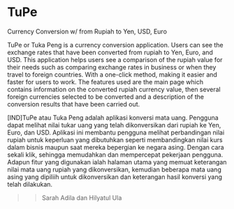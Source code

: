 # TuPe
Currency Conversion w/ from Rupiah to Yen, USD, Euro

TuPe or Tuka Peng is a currency conversion application. Users can see the exchange rates that have been converted from rupiah to Yen, Euro, and USD.
This application helps users see a comparison of the rupiah value for their needs such as comparing exchange rates in business or when they travel to foreign countries. With a one-click method, making it easier and faster for users to work.
The features used are the main page which contains information on the converted rupiah currency value, then several foreign currencies selected to be converted and a description of the conversion results that have been carried out.

[IND]TuPe atau Tuka Peng adalah aplikasi konversi mata uang. Pengguna dapat melihat nilai tukar uang yang telah dikonversikan dari rupiah ke Yen, Euro, dan USD.
Aplikasi ini membantu pengguna melihat perbandingan nilai rupiah untuk keperluan yang dibutuhkan seperti membandingkan nilai kurs dalam bisnis maupun saat mereka bepergian ke negara asing. Dengan cara sekali klik, sehingga memudahkan dan mempercepat pekerjaan pengguna.
Adapun fitur yang digunakan ialah halaman utama yang memuat keterangan nilai mata uang rupiah yang dikonversikan, kemudian beberapa mata uang asing yang dipiliih untuk dikonversikan dan keterangan hasil konversi yang telah dilakukan.

>> Sarah Adila dan Hilyatul Ula
